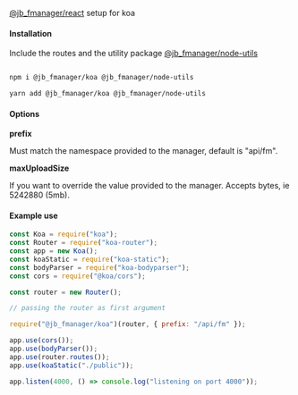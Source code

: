 <p><a href=https://github.com/jbystronski/jb-fmanager-react">@jb_fmanager/react</a> setup for koa</p>

<h4>Installation</h4>

<p>Include the routes and the utility package <a href="https://github.com/jbystronski/jb-fmanager-node-utils">@jb_fmanager/node-utils</a></p>

```bash

npm i @jb_fmanager/koa @jb_fmanager/node-utils

yarn add @jb_fmanager/koa @jb_fmanager/node-utils

```

<h4>Options</h4>

<strong>prefix</strong>

<p>Must match the namespace provided to the manager, default is "api/fm".</p>
<strong>maxUploadSize</strong>
<p>If you want to override the value provided to the manager. Accepts bytes, ie 5242880 (5mb).</p>

<h4>Example use</h4>

```js
const Koa = require("koa");
const Router = require("koa-router");
const app = new Koa();
const koaStatic = require("koa-static");
const bodyParser = require("koa-bodyparser");
const cors = require("@koa/cors");

const router = new Router();

// passing the router as first argument

require("@jb_fmanager/koa")(router, { prefix: "/api/fm" });

app.use(cors());
app.use(bodyParser());
app.use(router.routes());
app.use(koaStatic("./public"));

app.listen(4000, () => console.log("listening on port 4000"));
```
